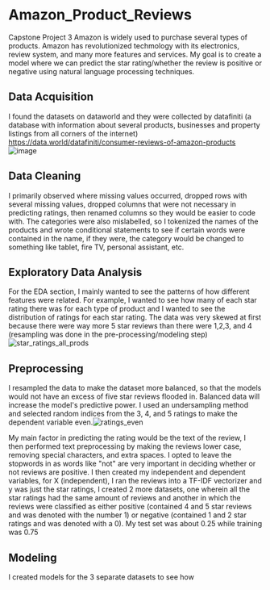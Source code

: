 # Amazon_Product_Reviews
Capstone Project 3
Amazon is widely used to purchase several types of products. Amazon has revolutionized techmology with its electronics, review system, and many more features and services. My goal is to create a model where we can predict the star rating/whether the review is positive or negative using natural language processing techniques.
## Data Acquisition
I found the datasets on dataworld and they were collected by datafiniti (a database with information about several products, businesses and property listings from all corners of the internet)
https://data.world/datafiniti/consumer-reviews-of-amazon-products
![image](https://user-images.githubusercontent.com/72578347/119586134-ba64ae00-bd91-11eb-9757-8b57a9b7db05.png)
## Data Cleaning
I primarily observed where missing values occurred, dropped rows with several missing values, dropped columns that were not necessary in predicting ratings, then renamed columns so they would be easier to code with. The categories were also mislabelled, so I tokenized the names of the products and wrote conditional statements to see if certain words were contained in the name, if they were, the category would be changed to something like tablet, fire TV, personal assistant, etc.
## Exploratory Data Analysis
For the EDA section, I mainly wanted to see the patterns of how different features were related. For example, I wanted to see how many of each star rating there was for each type of product and I wanted to see the distribution of ratings for each star rating. The data was very skewed at first because there were way more 5 star reviews than there were 1,2,3, and 4 (resampling was done in the pre-processing/modeling step)
![star_ratings_all_prods](https://user-images.githubusercontent.com/72578347/119587481-67d8c100-bd94-11eb-80b3-acff8733b16e.png)
## Preprocessing
I resampled the data to make the dataset more balanced, so that the models would not have an excess of five star reviews flooded in. Balanced data will increase the model's predictive power. I used an undersampling method and selected random indices from the 3, 4, and 5 ratings to make the dependent variable even.![ratings_even](https://user-images.githubusercontent.com/72578347/119590144-d2d8c680-bd99-11eb-8586-a5b57b3905c2.png)

My main factor in predicting the rating would be the text of the review, I then performed text preprocessing by making the reviews lower case, removing special characters, and extra spaces. I opted to leave the stopwords in as words like "not" are very important in deciding whether or not reviews are positive. I then created my independent and dependent variables, for X (independent), I ran the reviews into a TF-IDF vectorizer and y was just the star ratings, I created 2 more datasets, one wherein all the star ratings had the same amount of reviews and another in which the reviews were classified as either positive (contained 4 and 5 star reviews and was denoted with the number 1) or negative (contained 1 and 2 star ratings and was denoted with a 0). My test set was about 0.25 while training was 0.75
## Modeling
I created models for the 3 separate datasets to see how 
